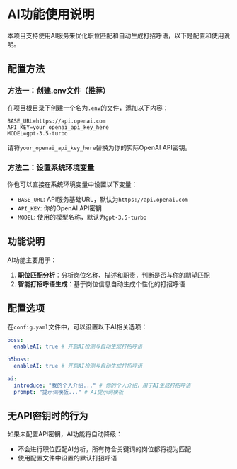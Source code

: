 # AI功能使用说明

本项目支持使用AI服务来优化职位匹配和自动生成打招呼语，以下是配置和使用说明。

## 配置方法

### 方法一：创建.env文件（推荐）

在项目根目录下创建一个名为`.env`的文件，添加以下内容：

```
BASE_URL=https://api.openai.com
API_KEY=your_openai_api_key_here
MODEL=gpt-3.5-turbo
```

请将`your_openai_api_key_here`替换为你的实际OpenAI API密钥。

### 方法二：设置系统环境变量

你也可以直接在系统环境变量中设置以下变量：

- `BASE_URL`: API服务基础URL，默认为`https://api.openai.com`
- `API_KEY`: 你的OpenAI API密钥
- `MODEL`: 使用的模型名称，默认为`gpt-3.5-turbo`

## 功能说明

AI功能主要用于：

1. **职位匹配分析**：分析岗位名称、描述和职责，判断是否与你的期望匹配
2. **智能打招呼语生成**：基于岗位信息自动生成个性化的打招呼语

## 配置选项

在`config.yaml`文件中，可以设置以下AI相关选项：

```yaml
boss:
  enableAI: true # 开启AI检测与自动生成打招呼语

h5boss:
  enableAI: true # 开启AI检测与自动生成打招呼语

ai:
  introduce: "我的个人介绍..." # 你的个人介绍，用于AI生成打招呼语
  prompt: "提示词模板..." # AI提示词模板
```

## 无API密钥时的行为

如果未配置API密钥，AI功能将自动降级：
- 不会进行职位匹配AI分析，所有符合关键词的岗位都将视为匹配
- 使用配置文件中设置的默认打招呼语 